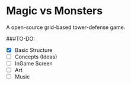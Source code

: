 # Magic vs Monsters
 A open-source grid-based tower-defense game.

###TO-DO:
- [x] Basic Structure
- [ ] Concepts (Ideas)
- [ ] InGame Screen
- [ ] Art
- [ ] Music
